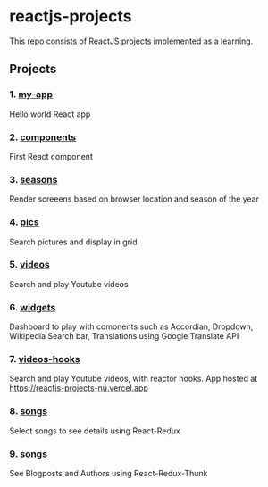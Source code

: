 # reactjs-projects
This repo consists of ReactJS projects implemented as a learning.

## Projects

### 1. [my-app](https://github.com/akshaykulkarni17/reactjs-projects/tree/main/my-app)
Hello world React app

### 2. [components](https://github.com/akshaykulkarni17/reactjs-projects/tree/main/components)
First React component

### 3. [seasons](https://github.com/akshaykulkarni17/reactjs-projects/tree/main/seasons)
Render screeens based on browser location and season of the year

### 4. [pics](https://github.com/akshaykulkarni17/reactjs-projects/tree/main/pics)
Search pictures and display in grid

### 5. [videos](https://github.com/akshaykulkarni17/reactjs-projects/tree/main/videos)
Search and play Youtube videos

### 6. [widgets](https://github.com/akshaykulkarni17/reactjs-projects/tree/main/widgets)
Dashboard to play with comonents such as Accordian, Dropdown, Wikipedia Search bar, Translations using Google Translate API

### 7. [videos-hooks](https://github.com/akshaykulkarni17/reactjs-projects/tree/main/videos-hooks)
Search and play Youtube videos, with reactor hooks.
App hosted at https://reactjs-projects-nu.vercel.app

### 8. [songs](https://github.com/akshaykulkarni17/reactjs-projects/tree/main/songs)
Select songs to see details using React-Redux

### 9. [songs](https://github.com/akshaykulkarni17/reactjs-projects/tree/main/blogposts)
See Blogposts and Authors using React-Redux-Thunk